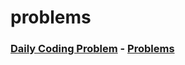 # problems

### [Daily Coding Problem](https://www.dailycodingproblem.com) - [Problems](./daily-coding-problem/)
